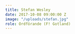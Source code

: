 ```yaml
---
title: Stefan Wesley
date: 2017-10-08 09:00:00 Z
image: "/uploads/stefan.jpg"
role: Ordförande (F! Gotland)
---
```


